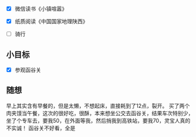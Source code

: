 - [x] 微信读书《小镇喧嚣》
- [x] 纸质阅读《中国国家地理陕西》
- [ ] 骑行


## 小目标
- [x] 参观函谷关

## 随想
早上其实含有早餐的，但是太懒，不想起床，直接耗到了12点，裂开。
买了两个肉夹馍当午餐，这次的很好吃，很酥，本来想坐公交去函谷关，结果车次特别少，坐了个专车去，要我50，在外面等我，然后捎我到高铁站，要我70，灵宝人真的不实诚！
函谷关不好看，全是